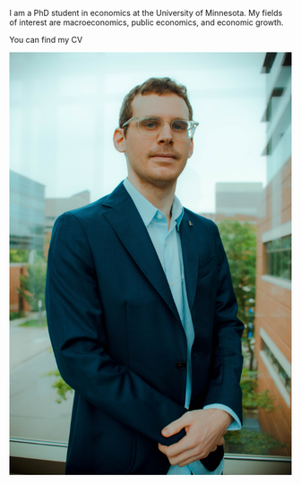 I am a PhD student in economics at the University of Minnesota. My fields of interest are macroeconomics, public economics, and economic growth.

You can find my CV 

![picture](https://github.com/NicolaCorbellini/NicolaCorbellini.github.io/blob/main/assets/Picture.jpg)



 
